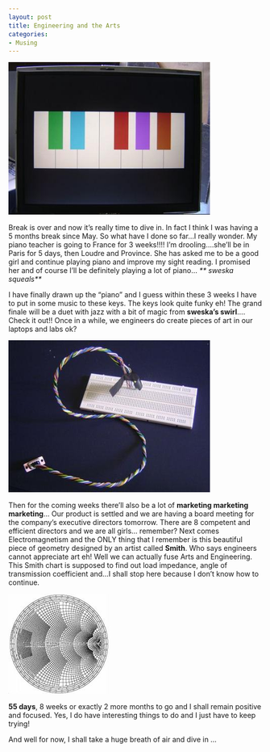 ```yaml
---
layout: post
title: Engineering and the Arts
categories:
- Musing
---
```



![](/img/piano.jpg)

Break is over and now it’s really time to dive in. In fact I think I was having a 5 months break since May. So what have I done so far…I really wonder. My piano teacher is going to France for 3 weeks!!!! I’m drooling….she’ll be in Paris for 5 days, then Loudre and Province. She has asked me to be a good girl and continue playing piano and improve my sight reading. I promised her and of course I’ll be definitely playing a lot of piano… _\*\* sweska squeals\*\*_

I have finally drawn up the “piano” and I guess within these 3 weeks I have to put in some music to these keys. The keys look quite funky eh! The grand finale will be a duet with jazz with a bit of magic from **sweska’s swirl**…. Check it out!! Once in a while, we engineers do create pieces of art in our laptops and labs ok?

![](/img/rs.jpg)

Then for the coming weeks there’ll also be a lot of **marketing marketing marketing**… Our product is settled and we are having a board meeting for the company’s executive directors tomorrow. There are 8 competent and efficient directors and we are all girls… remember? Next comes Electromagnetism and the ONLY thing that I remember is this beautiful piece of geometry designed by an artist called **Smith**. Who says engineers cannot appreciate art eh! Well we can actually fuse Arts and Engineering. This Smith chart is supposed to find out load impedance, angle of transmission coefficient and…I shall stop here because I don’t know how to continue.

![](/img/smith.jpg)

**55 days**, 8 weeks or exactly 2 more months to go and I shall remain positive and focused. Yes, I do have interesting things to do and I just have to keep trying!

And well for now, I shall take a huge breath of air and dive in …
